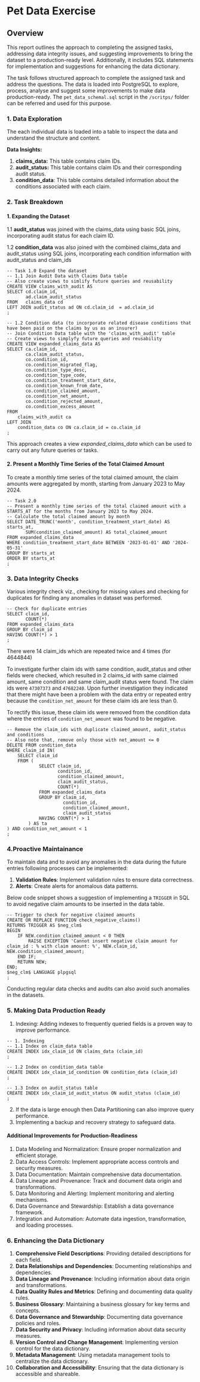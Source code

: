 # Pet Data Exercise
## **Overview**
This report outlines the approach to completing the assigned tasks, addressing data integrity issues, and suggesting improvements to bring the dataset to a production-ready level. 
Additionally, it includes SQL statements for implementation and suggestions for enhancing the data dictionary.

The task follows structured approach to complete the assigned task and address the questions.
The data is loaded into PostgreSQL to explore, process, analyse and suggest some improvements to make data production-ready.
The ```pet_data_schemal.sql``` script in the ```/scritps/``` folder can be referred and used for this purpose.

### 1. Data Exploration
The each individual data is loaded into a table to inspect the  data and understand the structure and content.

**Data Insights:**
1. **claims_data:** This table contains claim IDs.
2. **audit_status:** This table contains claim IDs and their corresponding audit status.
3. **condition_data**: This table contains detailed information about the conditions associated with each claim.

### 2. Task Breakdown
#### 1. Expanding the Dataset

1.1 **audit_status** was joined with the claims_data using basic SQL joins, incorporating audit status for each claim ID. 

1.2 **condition_data** was also joined with the combined claims_data and audit_status using SQL joins, incorporating each condition information with audit_status and claim_ids

```
-- Task 1.0 Expand the dataset
-- 1.1 Join Audit Data with Claims Data table
-- Also create views to simlify future queries and reusability
CREATE VIEW claims_with_audit AS
SELECT cd.claim_id,
	   ad.claim_audit_status
FROM   claims_data cd
LEFT JOIN audit_status ad ON cd.claim_id  = ad.claim_id
;

-- 1.2 Condition data (to incorporate related disease conditions that have been paid on the claims by us as an insurer)
-- Join Condition Data table with the 'claims_with_audit' table
-- Create views to simplyfy future queries and reusability
CREATE VIEW expanded_claims_data AS
SELECT ca.claim_id,
	   ca.claim_audit_status,
	   co.condition_id,
	   co.condition_migrated_flag,
	   co.condition_type_desc,
	   co.condition_type_code,
	   co.condition_treatment_start_date,
	   co.condition_known_from_date,
	   co.condition_claimed_amount,
	   co.condition_net_amount,
	   co.condition_rejected_amount,
	   co.condition_excess_amount
FROM 
	claims_with_audit ca
LEFT JOIN 
	condition_data co ON ca.claim_id = co.claim_id
;
```

This approach creates a view *expanded_claims_data* which can be used to carry out any future queries or tasks.

#### 2. Present a Monthly Time Series of the Total Claimed Amount

To create a monthly time series of the total claimed amount, the claim amounts were aggregated by month, starting from January 2023 to May 2024.
```
-- Task 2.0
-- Present a monthly time series of the total claimed amount with a STARTS_AT for the months from January 2023 to May 2024.
-- Calculate the total claimed amount by month
SELECT DATE_TRUNC('month', condition_treatment_start_date) AS starts_at,
	   SUM(condition_claimed_amount) AS total_claimed_amount
FROM expanded_claims_data
WHERE condition_treatment_start_date BETWEEN '2023-01-01' AND '2024-05-31'
GROUP BY starts_at
ORDER BY starts_at
;
```

### 3. Data Integrity Checks
Various integrity check viz., checking for missing values and checking for duplicates for finding any anomalies in dataset was performed.
```
-- Check for duplicate entries
SELECT claim_id,
	   COUNT(*)
FROM expanded_claims_data
GROUP BY claim_id
HAVING COUNT(*) > 1
;
```
There were 14 claim_ids which are repeated twice and 4 times (for 4644844)

To investigate further claim ids with same condition, audit_status and other fields were checked, which resulted in 2 claims_id with same claimed amount, same condition and same claim_audit status were found.
The claim ids were ```47307373``` and ```47682240```. Upon further investigation they indicated that there might have been a problem with the data entry or repeated entry because the ```condition_net_amount``` for these claim ids are less than 0.

To rectify this issue, these claim ids were removed from the condition data where the entries of ```condition_net_amount``` was found to be negative.
```
-- Remove the claim_ids with duplicate claimed_amount, audit_status and conditions
-- Also note that, remove only those with net_amount <= 0
DELETE FROM condition_data
WHERE claim_id IN(
	SELECT claim_id
	FROM (
			SELECT claim_id,
		   		   condition_id,
		   		   condition_claimed_amount,
		   		   claim_audit_status,
		   		   COUNT(*)
			FROM expanded_claims_data
			GROUP BY claim_id,
					 condition_id,
					 condition_claimed_amount,
			 	     claim_audit_status
			HAVING COUNT(*) > 1
		) AS ta
) AND condition_net_amount < 1
;
```

### 4.Proactive Maintainance
To maintain data and to avoid any anomalies in the data during the future entries following processes can be implemented:
1. **Validation Rules**: Implement validation rules to ensure data correctness.
2. **Alerts**: Create alerts for anomalous data patterns.

Below code snippet shows a suggestion of implementing a ```TRIGGER``` in SQL to avoid negative claim amounts to be inserted in the data table.
```
-- Trigger to check for negative claimed amounts
CREATE OR REPLACE FUNCTION check_negative_claims()
RETURNS TRIGGER AS $neg_clm$
BEGIN
	IF NEW.condition_claimed_amount < 0 THEN
		RAISE EXCEPTION 'Cannot insert negative claim amount for claim_id : % with claim amount: %', NEW.claim_id, NEW.condition_claimed_amount;
	END IF;
	RETURN NEW;
END;
$neg_clm$ LANGUAGE plpgsql
;
```

Conducting regular data checks and audits can also avoid such anomalies in the datasets.

### 5. Making Data Production Ready

1. Indexing: Adding indexes to frequently queried fields is a proven way to improve performance.
```
-- 1. Indexing
-- 1.1 Index on claim_data table
CREATE INDEX idx_claim_id ON claims_data (claim_id)
;

-- 1.2 Index on condition_data table
CREATE INDEX idx_claim_id_condition ON condition_data (claim_id)
;

-- 1.3 Index on audit_status table
CREATE INDEX idx_claim_id_audit_status ON audit_status (claim_id)
;
```

2. If the data is large enough then Data Partitioning can also improve query performance.
3. Implementing a backup and recovery strategy to safeguard data.

#### Additional Improvements for Production-Readiness
1. Data Modeling and Normalization: Ensure proper normalization and efficient storage.
2. Data Access Controls: Implement appropriate access controls and security measures.
3. Data Documentation: Maintain comprehensive data documentation.
4. Data Lineage and Provenance: Track and document data origin and transformations.
5. Data Monitoring and Alerting: Implement monitoring and alerting mechanisms.
6. Data Governance and Stewardship: Establish a data governance framework.
7. Integration and Automation: Automate data ingestion, transformation, and loading processes.


### 6. Enhancing the Data Dictionary
1. **Comprehensive Field Descriptions**: Providing detailed descriptions for each field.
2. **Data Relationships and Dependencies**: Documenting relationships and dependencies.
3. **Data Lineage and Provenance**: Including information about data origin and transformations.
4. **Data Quality Rules and Metrics**: Defining and documenting data quality rules.
5. **Business Glossary**: Maintaining a business glossary for key terms and concepts.
6. **Data Governance and Stewardship**: Documenting data governance policies and roles.
7. **Data Security and Privacy**: Including information about data security measures.
8. **Version Control and Change Management**: Implementing version control for the data dictionary.
9. **Metadata Management**: Using metadata management tools to centralize the data dictionary.
10. **Collaboration and Accessibility**: Ensuring that the data dictionary is accessible and shareable.

